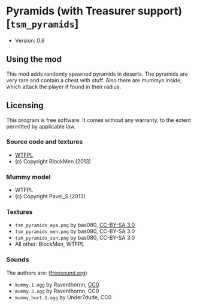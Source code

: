 # Pyramids (with Treasurer support) [`tsm_pyramids`]

* Version: 0.6

## Using the mod
This mod adds randomly spawned pyramids in deserts. The pyramids are very rare
and contain a chest with stuff. Also there are mummys inside, which attack
the player if found in their radius.


## Licensing
This program is free software. It comes without any warranty, to
the extent permitted by applicable law.

### Source code and textures

* [WTFPL](http://www.wtfpl.net/txt/copying/)
* (c) Copyright BlockMen (2013)

### Mummy model

* WTFPL
* (c) Copyright Pavel\_S (2013)

### Textures

* `tsm_pyramids_eye.png` by bas080, [CC-BY-SA 3.0](https://creativecommons.org/licenses/by-sa/3.0/)
* `tsm_pyramids_men.png` by bas080, CC-BY-SA 3.0
* `tsm_pyramids_sun.png` by bas080, CC-BY-SA 3.0
* All other: BlockMen, WTFPL

### Sounds
The authors are: ([freesound.org](https://freesound.org))

* `mummy.1.ogg` by Raventhornn, [CC0](https://creativecommons.org/publicdomain/zero/1.0/)
* `mummy.2.ogg` by Raventhornn, CC0
* `mummy_hurt.1.ogg` by Under7dude, CC0

